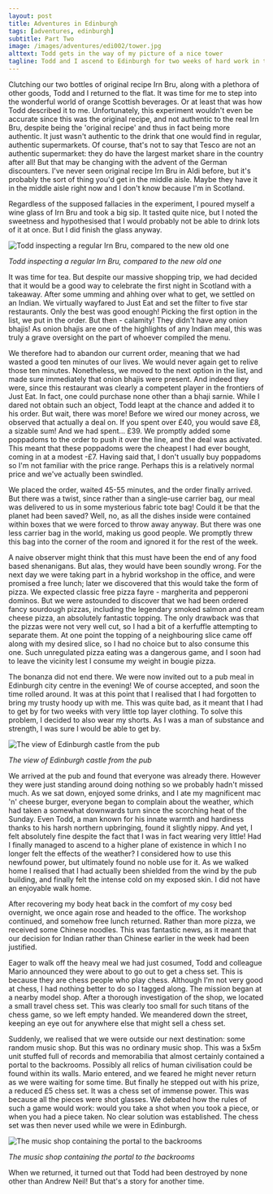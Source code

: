 ```yaml
---
layout: post
title: Adventures in Edinburgh
tags: [adventures, edinburgh]
subtitle: Part Two
image: /images/adventures/edi002/tower.jpg
alttext: Todd gets in the way of my picture of a nice tower
tagline: Todd and I ascend to Edinburgh for two weeks of hard work in the office. This time, we eat a lot of food.
---
```


Clutching our two bottles of original recipe Irn Bru, along with a plethora of other goods, Todd and I returned to the flat.
It was time for me to step into the wonderful world of orange Scottish beverages.
Or at least that was how Todd described it to me.
Unfortunately, this experiment wouldn't even be accurate since this was the original recipe, and not authentic to the real Irn Bru, despite being the 'original recipe' and thus in fact being more authentic. 
It just wasn't authentic to the drink that one would find in regular, authentic supermarkets.
Of course, that's not to say that Tesco are not an authentic supermarket: they do have the largest market share in the country after all!
But that may be changing with the advent of the German discounters.
I've never seen original recipe Irn Bru in Aldi before, but it's probably the sort of thing you'd get in the middle aisle.
Maybe they have it in the middle aisle right now and I don't know because I'm in Scotland.

Regardless of the supposed fallacies in the experiment, I poured myself a wine glass of Irn Bru and took a big sip.
It tasted quite nice, but I noted the sweetness and hypothesised that I would probably not be able to drink lots of it at once.
But I did finish the glass anyway.

![Todd inspecting a regular Irn Bru, compared to the new old one](/images/adventures/edi002/bru.jpg)

*Todd inspecting a regular Irn Bru, compared to the new old one*

It was time for tea.
But despite our massive shopping trip, we had decided that it would be a good way to celebrate the first night in Scotland with a takeaway.
After some umming and ahhing over what to get, we settled on an Indian.
We virtually wayfared to Just Eat and set the filter to five star restaurants.
Only the best was good enough!
Picking the first option in the list, we put in the order.
But then - calamity!
They didn't have any onion bhajis!
As onion bhajis are one of the highlights of any Indian meal, this was truly a grave oversight on the part of whoever compiled the menu.

We therefore had to abandon our current order, meaning that we had wasted a good ten minutes of our lives.
We would never again get to relive those ten minutes.
Nonetheless, we moved to the next option in the list, and made sure immediately that onion bhajis were present.
And indeed they were, since this restaurant was clearly a competent player in the frontiers of Just Eat.
In fact, one could purchase none other than a bhaji sarnie.
While I dared not obtain such an object, Todd leapt at the chance and added it to his order.
But wait, there was more!
Before we wired our money across, we observed that actually a deal on.
If you spent over £40, you would save £8, a sizable sum!
And we had spent... £39.
We promptly added some poppadoms to the order to push it over the line, and the deal was activated.
This meant that these poppadoms were the cheapest I had ever bought, coming in at a modest -£7.
Having said that, I don't usually buy poppadoms so I'm not familiar with the price range.
Perhaps this is a relatively normal price and we've actually been swindled.

We placed the order, waited 45-55 minutes, and the order finally arrived.
But there was a twist, since rather than a single-use carrier bag, our meal was delivered to us in some mysterious fabric tote bag!
Could it be that the planet had been saved?
Well, no, as all the dishes inside were contained within boxes that we were forced to throw away anyway.
But there was one less carrier bag in the world, making us good people.
We promptly threw this bag into the corner of the room and ignored it for the rest of the week.

A naive observer might think that this must have been the end of any food based shenanigans.
But alas, they would have been soundly wrong.
For the next day we were taking part in a hybrid workshop in the office, and were promised a free lunch;
later we discovered that this would take the form of pizza.
We expected classic free pizza fayre - margherita and pepperoni dominos.
But we were astounded to discover that we had been ordered fancy sourdough pizzas, including the legendary smoked salmon and cream cheese pizza, an absolutely fantastic topping.
The only drawback was that the pizzas were not very well cut, so I had a bit of a kerfuffle attempting to separate them.
At one point the topping of a neighbouring slice came off along with my desired slice, so I had no choice but to also consume this one.
Such unregulated pizza eating was a dangerous game, and I soon had to leave the vicinity lest I consume my weight in bougie pizza.

The bonanza did not end there.
We were now invited out to a pub meal in Edinburgh city centre in the evening!
We of course accepted, and soon the time rolled around.
It was at this point that I realised that I had forgotten to bring my trusty hoody up with me.
This was quite bad, as it meant that I had to get by for two weeks with very little top layer clothing.
To solve this problem, I decided to also wear my shorts.
As I was a man of substance and strength, I was sure I would be able to get by.

![The view of Edinburgh castle from the pub](/images/adventures/edi002/view.png)

*The view of Edinburgh castle from the pub*

We arrived at the pub and found that everyone was already there.
However they were just standing around doing nothing so we probably hadn't missed much.
As we sat down, enjoyed some drinks, and I ate my magnificent mac 'n' cheese burger, everyone began to complain about the weather, which had taken a somewhat downwards turn since the scorching heat of the Sunday.
Even Todd, a man known for his innate warmth and hardiness thanks to his harsh northern upbringing, found it slightly nippy.
And yet, I felt absolutely fine despite the fact that I was in fact wearing very little!
Had I finally managed to ascend to a higher plane of existence in which I no longer felt the effects of the weather?
I considered how to use this newfound power, but ultimately found no noble use for it.
As we walked home I realised that I had actually been shielded from the wind by the pub building, and finally felt the intense cold on my exposed skin.
I did not have an enjoyable walk home.

After recovering my body heat back in the comfort of my cosy bed overnight, we once again rose and headed to the office.
The workshop continued, and somehow free lunch returned.
Rather than more pizza, we received some Chinese noodles.
This was fantastic news, as it meant that our decision for Indian rather than Chinese earlier in the week had been justified.

Eager to walk off the heavy meal we had just cosumed, Todd and colleague Mario announced they were about to go out to get a chess set.
This is because they are chess people who play chess. 
Although I'm not very good at chess, I had nothing better to do so I tagged along.
The mission began at a nearby model shop.
After a thorough investigation of the shop, we located a small travel chess set.
This was clearly too small for such titans of the chess game, so we left empty handed.
We meandered down the street, keeping an eye out for anywhere else that might sell a chess set.

Suddenly, we realised that we were outside our next destination: some random music shop.
But this was no ordinary music shop.
This was a 5x5m unit stuffed full of records and memorabilia that almost certainly contained a portal to the backrooms.
Possibly all relics of human civilisation could be found within its walls.
Mario entered, and we feared he might never return as we were waiting for some time.
But finally he stepped out with his prize, a reduced £5 chess set.
It was a chess set of immense power.
This was because all the pieces were shot glasses.
We debated how the rules of such a game would work: would you take a shot when you took a piece, or when you had a piece taken.
No clear solution was established.
The chess set was then never used while we were in Edinburgh.

![The music shop containing the portal to the backrooms](/images/adventures/edi002/music.jpg)

*The music shop containing the portal to the backrooms*

When we returned, it turned out that Todd had been destroyed by none other than Andrew Neil!
But that's a story for another time.
